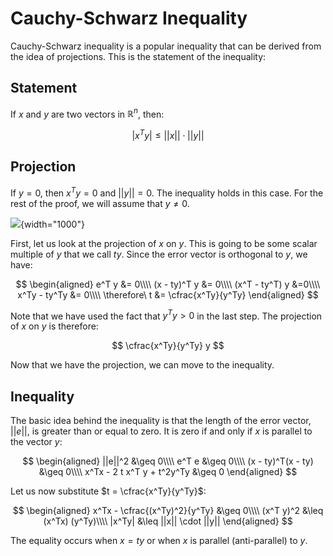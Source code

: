 # Cauchy-Schwarz Inequality

Cauchy-Schwarz inequality is a popular inequality that can be derived from the idea of projections. This is the statement of the inequality:

## Statement

If $x$ and $y$ are two vectors in $\mathbb{R}^{n}$, then:


$$
|x^T y| \leq ||x|| \cdot ||y||
$$


## Projection

If $y = 0$, then $x^Ty = 0$ and $||y||=0$. The inequality holds in this case. For the rest of the proof, we will assume that $y \neq 0$. 

![](../assets/images/img_008.svg){width="1000"}

First, let us look at the projection of $x$ on $y$. This is going to be some scalar multiple of $y$ that we call $ty$. Since the error vector is orthogonal to $y$, we have:


$$
\begin{aligned}
e^T y &= 0\\\\
(x - ty)^T y &= 0\\\\
(x^T - ty^T) y &=0\\\\
x^Ty - ty^Ty &= 0\\\\
\therefore\ t &= \cfrac{x^Ty}{y^Ty}
\end{aligned}
$$


Note that we have used the fact that $y^Ty > 0$ in the last step. The projection of $x$ on $y$ is therefore:


$$
\cfrac{x^Ty}{y^Ty} y
$$


Now that we have the projection, we can move to the inequality. 



## Inequality

The basic idea behind the inequality is that the length of the error vector, $||e||$, is greater than or equal to zero. It is zero if and only if $x$ is parallel to the vector $y$:


$$
\begin{aligned}
||e||^2 &\geq 0\\\\
e^T e &\geq 0\\\\
(x - ty)^T(x - ty) &\geq 0\\\\
x^Tx - 2 t x^T y + t^2y^Ty &\geq 0
\end{aligned}
$$


Let us now substitute $t = \cfrac{x^Ty}{y^Ty}$:


$$
\begin{aligned}
x^Tx - \cfrac{(x^Ty)^2}{y^Ty} &\geq 0\\\\
(x^T y)^2 &\leq (x^Tx) (y^Ty)\\\\
|x^Ty| &\leq ||x|| \cdot ||y||
\end{aligned}
$$


The equality occurs when $x = ty$ or when $x$ is parallel (anti-parallel) to $y$.

